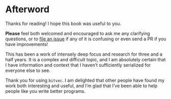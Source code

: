 # Afterword

Thanks for reading! I hope this book was useful to you.

**Please** feel both welcomed and encouraged to ask me any clarifying questions,
or to [file an issue][0] if any of it is confusing or even send a PR if you have
improvements!

This has been a work of intensely deep focus and research for three and a half
years. It is a complex and difficult topic, and I am absolutely certain that I
have information and context that I haven’t sufficiently serialized for everyone
else to see.

Thank you for using `bitvec`. I am delighted that other people have found my
work both interesting and useful, and I’m glad that I’ve been able to help
people like you write better programs.

[0]: https://github.com/bitvecto-rs/bitvec/issues/new
